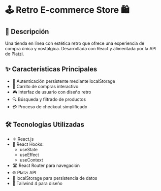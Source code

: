 # 🕹️ Retro E-commerce Store 🛍️

## 📝 Descripción

Una tienda en línea con estética retro que ofrece una experiencia de compra única y nostálgica. Desarrollada con React y alimentada por la API de Platzi.

## ✨ Características Principales

- 🔐 Autenticación persistente mediante localStorage
- 🛒 Carrito de compras interactivo
- 🎮 Interfaz de usuario con diseño retro
- 🔍 Búsqueda y filtrado de productos
- 💳 Proceso de checkout simplificado

## 🛠️ Tecnologías Utilizadas

- ⚛️ React.js
- 🔄 React Hooks:
  - useState
  - useEffect
  - useContext
- 🛣️ React Router para navegación
- 🌐 Platzi API
- 💾 localStorage para persistencia de datos
- 📱 Tailwind 4 para diseño
